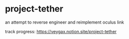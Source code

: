 # project-tether

an attempt to reverse engineer and reimplement oculus link 

track progress: https://veygax.notion.site/project-tether
